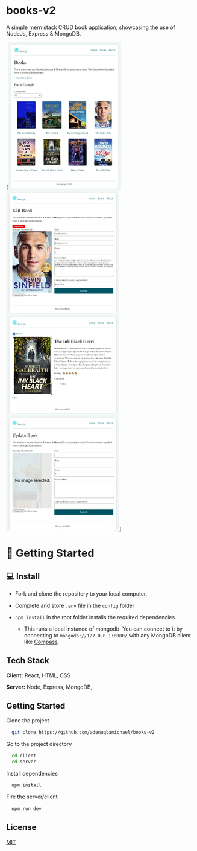# books-v2

A simple mern stack CRUD book application, showcasing the use of NodeJs, Express & MongoDB.

[<img width="300" src="/client/src/assets/book.png" alt="home" title="Books">
<img width="300" src="/client/src/assets/edit.png" alt="edit" title="Edit Book">
<img width="300" src="/client/src/assets/single.png" alt="details" title="Book Details">
<img width="300" src="/client/src/assets/update.png" alt="add" title="Add a New Book">]

# 🚀 Getting Started

## 💻 Install

- Fork and clone the repository to your local computer.
- Complete and store `.env` file in the `config` folder

- `npm install` in the root folder installs the required dependencies.
  - This runs a local instance of mongodb. You can connect to it by connecting to `mongodb://127.0.0.1:8000/` with any MongoDB client like [Compass](https://www.mongodb.com/products/compass).

## Tech Stack

**Client:** React, HTML, CSS

**Server:** Node, Express, MongoDB,

## Getting Started

Clone the project

```bash
  git clone https://github.com/adenugbamichael/books-v2
```

Go to the project directory

```bash
  cd client
  cd server
```

Install dependencies

```bash
  npm install
```

Fire the server/client

```bash
  npm run dev
```

## License

[MIT](https://choosealicense.com/licenses/mit/)
